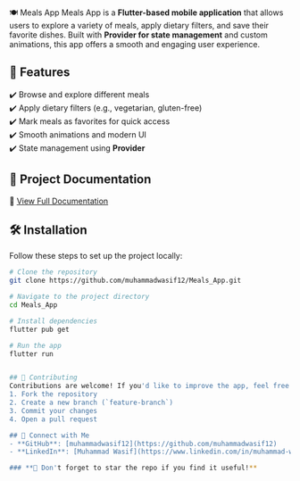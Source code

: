 🍽️ Meals App 
Meals App is a **Flutter-based mobile application** that allows users to explore a variety of meals, apply dietary filters, and save their favorite dishes. Built with **Provider for state management** and custom animations, this app offers a smooth and engaging user experience.

## 🚀 Features  
✔️ Browse and explore different meals  
✔️ Apply dietary filters (e.g., vegetarian, gluten-free)  
✔️ Mark meals as favorites for quick access  
✔️ Smooth animations and modern UI  
✔️ State management using **Provider**  

## 📄 Project Documentation  
📖 [View Full Documentation](https://github.com/muhammadwasif12/Meals_App/blob/main/meals.pdf)  

## 🛠️ Installation  
Follow these steps to set up the project locally:  
```bash
# Clone the repository
git clone https://github.com/muhammadwasif12/Meals_App.git  

# Navigate to the project directory
cd Meals_App  

# Install dependencies
flutter pub get  

# Run the app
flutter run  


## 🤝 Contributing  
Contributions are welcome! If you'd like to improve the app, feel free to:  
1. Fork the repository  
2. Create a new branch (`feature-branch`)  
3. Commit your changes  
4. Open a pull request  

## 🔗 Connect with Me  
- **GitHub**: [muhammadwasif12](https://github.com/muhammadwasif12)  
- **LinkedIn**: [Muhammad Wasif](https://www.linkedin.com/in/muhammad-wasif-b97577347)  

### **🌟 Don't forget to star the repo if you find it useful!** 
